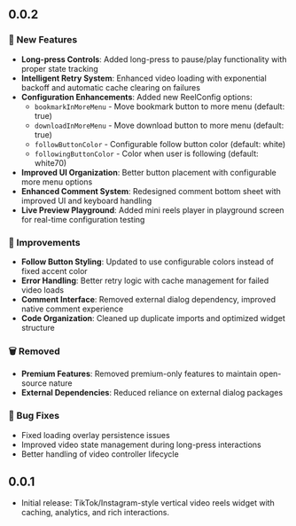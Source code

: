## 0.0.2

### 🚀 New Features
* **Long-press Controls**: Added long-press to pause/play functionality with proper state tracking
* **Intelligent Retry System**: Enhanced video loading with exponential backoff and automatic cache clearing on failures
* **Configuration Enhancements**: Added new ReelConfig options:
  - `bookmarkInMoreMenu` - Move bookmark button to more menu (default: true)
  - `downloadInMoreMenu` - Move download button to more menu (default: true) 
  - `followButtonColor` - Configurable follow button color (default: white)
  - `followingButtonColor` - Color when user is following (default: white70)
* **Improved UI Organization**: Better button placement with configurable more menu options
* **Enhanced Comment System**: Redesigned comment bottom sheet with improved UI and keyboard handling
* **Live Preview Playground**: Added mini reels player in playground screen for real-time configuration testing

### 🔧 Improvements
* **Follow Button Styling**: Updated to use configurable colors instead of fixed accent color
* **Error Handling**: Better retry logic with cache management for failed video loads
* **Comment Interface**: Removed external dialog dependency, improved native comment experience
* **Code Organization**: Cleaned up duplicate imports and optimized widget structure

### 🗑️ Removed
* **Premium Features**: Removed premium-only features to maintain open-source nature
* **External Dependencies**: Reduced reliance on external dialog packages

### 🐛 Bug Fixes
* Fixed loading overlay persistence issues
* Improved video state management during long-press interactions
* Better handling of video controller lifecycle

## 0.0.1

* Initial release: TikTok/Instagram-style vertical video reels widget with caching, analytics, and rich interactions.
